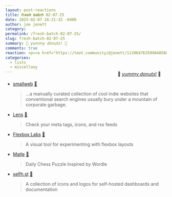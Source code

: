 ```yaml
---
layout: post-reactions
title: 𝒇𝒓𝒆𝒔𝒉 𝒃𝒂𝒕𝒄𝒉 02-07-25
date: 2025-02-07 16:21:32 -0400
author: joe jenett
category: 
permalink: /fresh-batch-02-07-25/
slug: fresh-batch-02-07-25
summary: 🍩 𝘺𝘶𝘮𝘮𝘺 𝘥𝘰𝘯𝘶𝘵𝘴! 🍩
comments: true
reaction: <p><a href="https://toot.community/@jenett/113964763599848588#favorited-by-109326597713827183"><img src="https://static.toot.community/cache/accounts/avatars/112/757/571/850/957/359/original/71a15e19bfc75e90.png" alt="" width="48"><br><span style="font-size:.8em;">Pamela</span></a></p>
categories:
  - lists
  - miscellany
---
```

<div style="text-align:right;margin-top:-24px;margin-right:18px;">
🍩 <a title="joe once said: “I like to think my donuts are tasty enough to enjoy even if they weren't available every day.”" href="https://simply.joejenett.com/on-the-ups-and-downs-of-change/">𝘺𝘶𝘮𝘮𝘺 𝘥𝘰𝘯𝘶𝘵𝘴!</a> 🍩 
</div>
<ul class="links">
	<li><a title="smallweb" href="https://smallweb.cc/">smallweb</a> <a title="source" href="https://pinboard.in/u:ramblinggit">📌</a><blockquote><p>...a manually curated collection of cool indie websites that conventional search engines usually bury under a mountain of corporate garbage.</p></blockquote></li>
	<li><a title="Lens" href="https://lens.rknight.me/">Lens</a> <a title="source" href="https://pinboard.in/u:ascarida">📌</a><blockquote><p>Check your meta tags, icons, and rss feeds</p></blockquote></li>
	<li><a title="Flexbox Labs" href="https://flexboxlabs.netlify.app/">Flexbox Labs</a> <a title="source" href="https://pinboard.in/u:rockpapergoat">📌</a><blockquote><p>A visual tool for experimenting with flexbox layouts</p></blockquote></li>
	<li><a title="Matle" href="https://www.matle.io/">Matle</a> <a title="source" href="https://pinboard.in/u:tdjones">📌</a><blockquote><p>Daily Chess Puzzle Inspired by Wordle</p></blockquote></li>
	<li><a title="Self-Hosted Dashboard Icons" href="https://selfh.st/icons/">selfh.st</a> <a title="source" href="https://pinboard.in/u:fileformat">📌</a><blockquote><p>A collection of icons and logos for self-hosted dashboards and documentation</p></blockquote></li>
</ul>

<a style="display:none;" href="https://brid.gy/publish/mastodon"><small>(cross-posted to mastodon)</small></a>